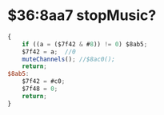 ﻿
# $36:8aa7 stopMusic?


```js
{
	if ((a = ($7f42 & #8)) != 0) $8ab5;
	$7f42 = a;	//0
	muteChannels();	//$8ac0();
	return;
$8ab5:
	$7f42 = #c0;
	$7f48 = 0;
	return;
}
```



